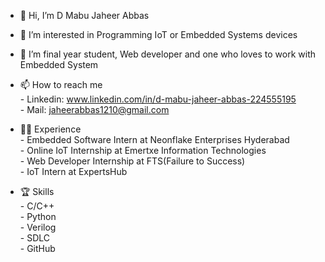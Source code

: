- 👋 Hi, I’m D Mabu Jaheer Abbas
- 👀 I’m interested in Programming IoT or Embedded Systems devices
- 🌱 I’m final year student, Web developer and one who loves to work with Embedded System
- 📫 How to reach me <br/>
      - Linkedin: www.linkedin.com/in/d-mabu-jaheer-abbas-224555195<br/>
      - Mail: jaheerabbas1210@gmail.com
      
- 👨‍🎓 Experience <br/>
      - Embedded Software Intern at Neonflake Enterprises Hyderabad<br/>
      - Online IoT Internship at Emertxe Information Technologies<br/>
      - Web Developer Internship at FTS(Failure to Success)<br/>
      - IoT Intern at ExpertsHub

- 🏆 Skills <br/>
      - C/C++<br/>
      - Python<br/>
      - Verilog<br/>
      - SDLC<br/>
      - GitHub

<!---
abbas-dm/abbas-dm is a ✨ special ✨ repository because its `README.md` (this file) appears on your GitHub profile.
You can click the Preview link to take a look at your changes.
--->
